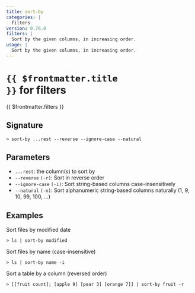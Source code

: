 ```yaml
---
title: sort-by
categories: |
  filters
version: 0.76.0
filters: |
  Sort by the given columns, in increasing order.
usage: |
  Sort by the given columns, in increasing order.
---
```


# <code>{{ $frontmatter.title }}</code> for filters

<div class='command-title'>{{ $frontmatter.filters }}</div>

## Signature

```> sort-by ...rest --reverse --ignore-case --natural```

## Parameters

 -  `...rest`: the column(s) to sort by
 -  `--reverse` `(-r)`: Sort in reverse order
 -  `--ignore-case` `(-i)`: Sort string-based columns case-insensitively
 -  `--natural` `(-n)`: Sort alphanumeric string-based columns naturally (1, 9, 10, 99, 100, ...)

## Examples

Sort files by modified date
```shell
> ls | sort-by modified
```

Sort files by name (case-insensitive)
```shell
> ls | sort-by name -i
```

Sort a table by a column (reversed order)
```shell
> [[fruit count]; [apple 9] [pear 3] [orange 7]] | sort-by fruit -r
```
